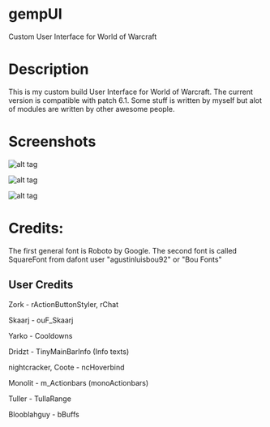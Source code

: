 # gempUI
Custom User Interface for World of Warcraft

# Description

This is my custom build User Interface for World of Warcraft. The current version is compatible with patch 6.1. 
Some stuff is written by myself but alot of modules are written by other awesome people. 

# Screenshots
![alt tag](http://i.imgur.com/VIca1rX.png)


![alt tag](http://i.imgur.com/V1nZiEL.png)


![alt tag](http://i.imgur.com/opMn3iW.png)


# Credits: 

The first general font is Roboto by Google.
The second font is called SquareFont from dafont user "agustinluisbou92" or "Bou Fonts"

## User Credits

Zork - rActionButtonStyler, rChat

Skaarj - ouF_Skaarj

Yarko - Cooldowns

Dridzt - TinyMainBarInfo (Info texts)

nightcracker, Coote - ncHoverbind 

Monolit - m_Actionbars (monoActionbars)

Tuller - TullaRange

Blooblahguy - bBuffs
